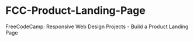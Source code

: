 # FCC-Product-Landing-Page
FreeCodeCamp: Responsive Web Design Projects - Build a Product Landing Page
